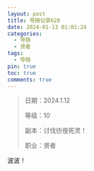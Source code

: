 ```yaml
---
layout: post
title: 导随记录628
date: 2024-01-13 01:01:24
categories:
  - 导随
  - 贤者
tags:
  - 导随
pin: true
toc: true
comments: true
---
```

> 日期：2024.1.12
>
> 等级：10
>
> 副本：讨伐彷徨死灵！
>
> 职业：贤者

波波！
